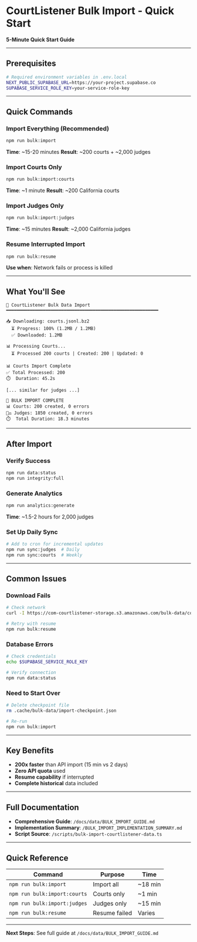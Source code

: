 # CourtListener Bulk Import - Quick Start

**5-Minute Quick Start Guide**

---

## Prerequisites

```bash
# Required environment variables in .env.local
NEXT_PUBLIC_SUPABASE_URL=https://your-project.supabase.co
SUPABASE_SERVICE_ROLE_KEY=your-service-role-key
```

---

## Quick Commands

### Import Everything (Recommended)
```bash
npm run bulk:import
```
**Time**: ~15-20 minutes
**Result**: ~200 courts + ~2,000 judges

### Import Courts Only
```bash
npm run bulk:import:courts
```
**Time**: ~1 minute
**Result**: ~200 California courts

### Import Judges Only
```bash
npm run bulk:import:judges
```
**Time**: ~15 minutes
**Result**: ~2,000 California judges

### Resume Interrupted Import
```bash
npm run bulk:resume
```
**Use when**: Network fails or process is killed

---

## What You'll See

```
🚀 CourtListener Bulk Data Import
━━━━━━━━━━━━━━━━━━━━━━━━━━━━━━━━━━━━━━━━━━━━━━━━━━━━━━━━━━

📥 Downloading: courts.jsonl.bz2
  ⏳ Progress: 100% (1.2MB / 1.2MB)
  ✅ Downloaded: 1.2MB

📊 Processing Courts...
  ⏳ Processed 200 courts | Created: 200 | Updated: 0

📊 Courts Import Complete
✅ Total Processed: 200
⏱️  Duration: 45.2s

[... similar for judges ...]

🎉 BULK IMPORT COMPLETE
📊 Courts: 200 created, 0 errors
👨‍⚖️ Judges: 1850 created, 0 errors
⏱️  Total Duration: 18.3 minutes
```

---

## After Import

### Verify Success
```bash
npm run data:status
npm run integrity:full
```

### Generate Analytics
```bash
npm run analytics:generate
```
**Time**: ~1.5-2 hours for 2,000 judges

### Set Up Daily Sync
```bash
# Add to cron for incremental updates
npm run sync:judges  # Daily
npm run sync:courts  # Weekly
```

---

## Common Issues

### Download Fails
```bash
# Check network
curl -I https://com-courtlistener-storage.s3.amazonaws.com/bulk-data/courts.jsonl.bz2

# Retry with resume
npm run bulk:resume
```

### Database Errors
```bash
# Check credentials
echo $SUPABASE_SERVICE_ROLE_KEY

# Verify connection
npm run data:status
```

### Need to Start Over
```bash
# Delete checkpoint file
rm .cache/bulk-data/import-checkpoint.json

# Re-run
npm run bulk:import
```

---

## Key Benefits

- **200x faster** than API import (15 min vs 2 days)
- **Zero API quota** used
- **Resume capability** if interrupted
- **Complete historical** data included

---

## Full Documentation

- **Comprehensive Guide**: `/docs/data/BULK_IMPORT_GUIDE.md`
- **Implementation Summary**: `/BULK_IMPORT_IMPLEMENTATION_SUMMARY.md`
- **Script Source**: `/scripts/bulk-import-courtlistener-data.ts`

---

## Quick Reference

| Command | Purpose | Time |
|---------|---------|------|
| `npm run bulk:import` | Import all | ~18 min |
| `npm run bulk:import:courts` | Courts only | ~1 min |
| `npm run bulk:import:judges` | Judges only | ~15 min |
| `npm run bulk:resume` | Resume failed | Varies |

---

**Next Steps**: See full guide at `/docs/data/BULK_IMPORT_GUIDE.md`
